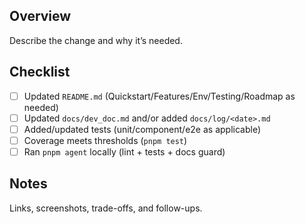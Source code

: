 ## Overview

Describe the change and why it’s needed.

## Checklist

- [ ] Updated `README.md` (Quickstart/Features/Env/Testing/Roadmap as needed)
- [ ] Updated `docs/dev_doc.md` and/or added `docs/log/<date>.md`
- [ ] Added/updated tests (unit/component/e2e as applicable)
- [ ] Coverage meets thresholds (`pnpm test`)
- [ ] Ran `pnpm agent` locally (lint + tests + docs guard)

## Notes

Links, screenshots, trade-offs, and follow-ups.

